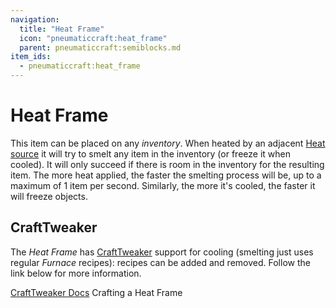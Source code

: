 ```yaml
---
navigation:
  title: "Heat Frame"
  icon: "pneumaticcraft:heat_frame"
  parent: pneumaticcraft:semiblocks.md
item_ids:
  - pneumaticcraft:heat_frame
---
```


# Heat Frame

This item can be placed on any *inventory*. When heated by an adjacent [Heat source](../heat.md) it will try to smelt any item in the inventory (or freeze it when cooled). It will only succeed if there is room in the inventory for the resulting item. The more heat applied, the faster the smelting process will be, up to a maximum of 1 item per second. Similarly, the more it's cooled, the faster it will freeze objects.

## CraftTweaker

The *Heat Frame* has [CraftTweaker](https://minecraft.curseforge.com/projects/crafttweaker) support for cooling (smelting just uses regular *Furnace* recipes): recipes can be added and removed. Follow the link below for more information.

[CraftTweaker Docs](https://crafttweaker.readthedocs.io/en/latest/#Mods/PneumaticCraft_Repressurized/Heat_Frame_Cooling/)
Crafting a Heat Frame

<Recipe id="pneumaticcraft:heat_frame" />

